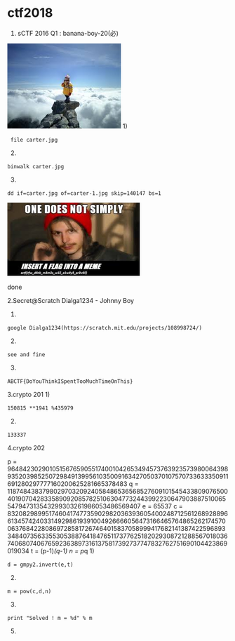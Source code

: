 # ctf2018

1.  sCTF 2016 Q1 : banana-boy-20(必)
 
 ![image](https://github.com/610099/ctf2018/blob/master/pic/carter.jpg)
 1)
```
 file carter.jpg
  ```
 2)
 ```
 binwalk carter.jpg
  ```
3)
  ```
  dd if=carter.jpg of=carter-1.jpg skip=140147 bs=1
  ```
  ![image](https://github.com/610099/ctf2018/blob/master/pic/carter-1.jpg)
   
   done
    

2.Secret@Scratch Dialga1234 - Johnny Boy

1)
```
google Dialga1234(https://scratch.mit.edu/projects/108998724/)
```
2)
```
see and fine
```
3)
```
ABCTF{DoYouThinkISpentTooMuchTimeOnThis}
```


3.crypto 201
1)
```
150815 **1941 %435979
```
2)
```
133337
```


4.crypto 202

p =  9648423029010515676590551740010426534945737639235739800643989352039852507298491399561035009163427050370107570733633350911691280297777160200625281665378483
q =  11874843837980297032092405848653656852760910154543380907650040190704283358909208578251063047732443992230647903887510065547947313543299303261986053486569407
e =  65537
c =  83208298995174604174773590298203639360540024871256126892889661345742403314929861939100492666605647316646576486526217457006376842280869728581726746401583705899941768214138742259689334840735633553053887641847651173776251820293087212885670180367406807406765923638973161375817392737747832762751690104423869019034
t = (p-1)*(q-1)
n = p*q
1)
```
d = gmpy2.invert(e,t)
```
2)
```
m = pow(c,d,n)
```
3)
```
print "Solved ! m = %d" % m
```


5.
